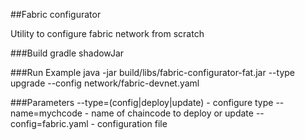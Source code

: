 ##Fabric configurator

Utility to configure fabric network from scratch

###Build
    gradle shadowJar

###Run Example
    java -jar build/libs/fabric-configurator-fat.jar --type upgrade --config network/fabric-devnet.yaml
    
###Parameters
    --type=(config|deploy|update) - configure type
    --name=mychcode - name of chaincode to deploy or update
    --config=fabric.yaml - configuration file 
